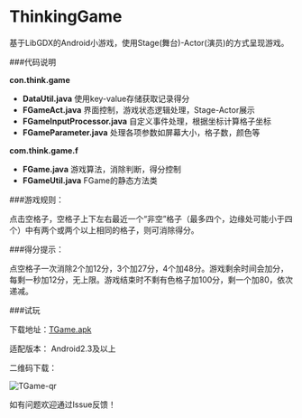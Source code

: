 ThinkingGame
============

基于LibGDX的Android小游戏，使用Stage(舞台)-Actor(演员)的方式呈现游戏。

###代码说明

**con.think.game**

- **DataUtil.java** 使用key-value存储获取记录得分
- **FGameAct.java** 界面控制，游戏状态逻辑处理，Stage-Actor展示
- **FGameInputProcessor.java** 自定义事件处理，根据坐标计算格子坐标
- **FGameParameter.java** 处理各项参数如屏幕大小，格子数，颜色等

**com.think.game.f**

- **FGame.java** 游戏算法，消除判断，得分控制
- **FGameUtil.java** FGame的静态方法类

###游戏规则：

点击空格子，空格子上下左右最近一个“非空”格子（最多四个，边缘处可能小于四个）中有两个或两个以上相同的格子，则可消除得分。

###得分提示：

点空格子一次消除2个加12分，3个加27分，4个加48分。游戏剩余时间会加分，每剩一秒加12分，无上限。游戏结束时不剩有色格子加100分，剩一个加80，依次递减。

###试玩

下载地址：[TGame.apk](https://github.com/Yhzhtk/ThinkingGame/blob/master/TGame.apk?raw=true)

适配版本： Android2.3及以上

二维码下载：

![TGame-qr](https://f.cloud.github.com/assets/3378278/1610419/af2ce0a4-557d-11e3-9f62-9c7d324c254c.png)

如有问题欢迎通过Issue反馈！
